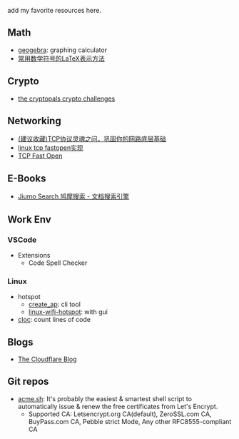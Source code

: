add my favorite resources here.

<!--more-->

## Math

* [geogebra](https://www.geogebra.org/): graphing calculator
* [常用数学符号的LaTeX表示方法](http://www.mohu.org/info/symbols/symbols.htm)

## Crypto

* [the cryptopals crypto challenges](https://cryptopals.com/)

## Networking

* [(建议收藏)TCP协议灵魂之问，巩固你的网路底层基础](https://juejin.cn/post/6844904070889603085)
* [linux tcp fastopen实现](http://www.cnhalo.net/2016/06/13/linux-tcp-fastopen/)
* [TCP Fast Open](https://www.rfc-editor.org/rfc/pdfrfc/rfc7413.txt.pdf)

## E-Books

* [Jiumo Search 鸠摩搜索 - 文档搜索引擎](https://www.jiumodiary.com/)

## Work Env

### VSCode

* Extensions
  * Code Spell Checker

### Linux

* hotspot
  * [create_ap](https://github.com/oblique/create_ap): cli tool
  * [linux-wifi-hotspot](https://github.com/lakinduakash/linux-wifi-hotspot): with gui
* [cloc](https://github.com/AlDanial/cloc): count lines of code

## Blogs

* [The Cloudflare Blog](https://blog.cloudflare.com/)

## Git repos

* [acme.sh](https://github.com/acmesh-official/acme.sh): It's probably the easiest & smartest shell script to automatically issue & renew the free certificates from Let's Encrypt.
  * Supported CA: Letsencrypt.org CA(default), ZeroSSL.com CA, BuyPass.com CA, Pebble strict Mode, Any other RFC8555-compliant CA
